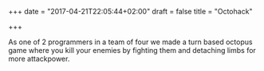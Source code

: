 +++
date = "2017-04-21T22:05:44+02:00"
draft = false
title = "Octohack"

+++

As one of 2 programmers in a team of four we made a turn based octopus game where you kill your enemies by fighting them and detaching limbs for more attackpower.
